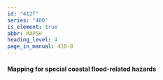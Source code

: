 ```yaml
---
id: "412f"
series: "400"
is_element: true
abbr: MAPSH
heading_level: 4
page_in_manual: 410-8
---
```


#### Mapping for special coastal flood-related hazards
